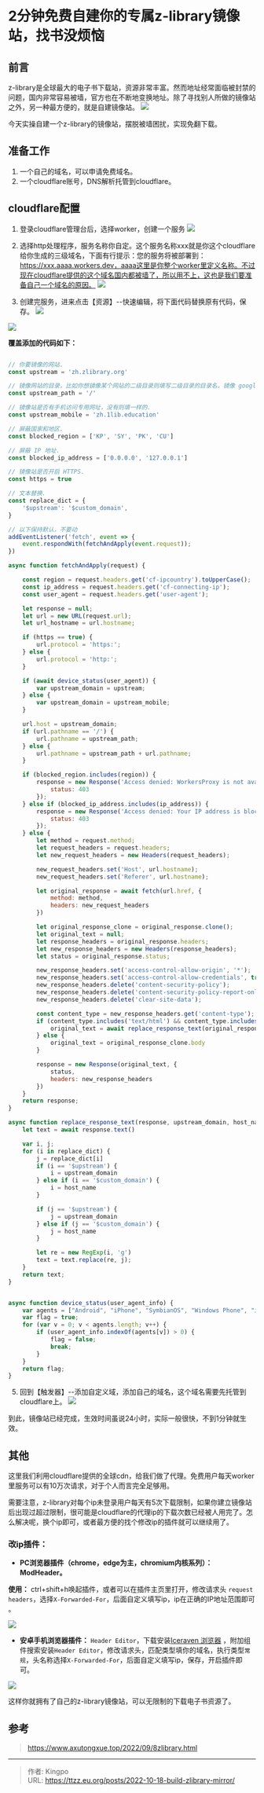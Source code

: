 # 2分钟免费自建你的专属z-library镜像站，找书没烦恼


<!--more-->
## 前言
z-library是全球最大的电子书下载站，资源非常丰富。然而地址经常面临被封禁的问题，国内非常容易被墙，官方也在不断地变换地址。除了寻找别人所做的镜像站之外，另一种最方便的，就是自建镜像站。
![](https://s.imgkb.xyz/abcdocker/2022/10/18/08f91edc7aed9/08f91edc7aed9.png)

今天实操自建一个z-library的镜像站，摆脱被墙困扰，实现免翻下载。

## 准备工作

1. 一个自己的域名，可以申请免费域名。
2. 一个cloudflare账号，DNS解析托管到cloudflare。

## cloudflare配置
1. 登录cloudflare管理台后，选择worker，创建一个服务
![](https://s.imgkb.xyz/abcdocker/2022/11/02/64a01ee72d700/64a01ee72d700.png)

2. 选择http处理程序，服务名称你自定。这个服务名称xxx就是你这个cloudflare给你生成的三级域名，下面有行提示：您的服务将被部署到：https://xxx.aaaa.workers.dev，aaaa这里是你整个worker里定义名称。不过现在cloudflare提供的这个域名国内都被墙了，所以用不上，这也是我们要准备自己一个域名的原因。
![](https://s.imgkb.xyz/abcdocker/2022/11/02/1c2b93d3d6df0/1c2b93d3d6df0.png)

4. 创建完服务，进来点击【资源】--快速编辑，将下面代码替换原有代码，保存。
![](https://s.imgkb.xyz/abcdocker/2022/11/02/de3fef8bb7173/de3fef8bb7173.png)

![](https://s.imgkb.xyz/abcdocker/2022/11/02/726c961b3870d/726c961b3870d.png)

**覆盖添加的代码如下：**
```js

// 你要镜像的网站.
const upstream = 'zh.zlibrary.org'

// 镜像网站的目录，比如你想镜像某个网站的二级目录则填写二级目录的目录名，镜像 google 用不到，默认即可.
const upstream_path = '/'

// 镜像站是否有手机访问专用网址，没有则填一样的.
const upstream_mobile = 'zh.1lib.education'

// 屏蔽国家和地区.
const blocked_region = ['KP', 'SY', 'PK', 'CU']

// 屏蔽 IP 地址.
const blocked_ip_address = ['0.0.0.0', '127.0.0.1']

// 镜像站是否开启 HTTPS.
const https = true

// 文本替换.
const replace_dict = {
    '$upstream': '$custom_domain',
}

// 以下保持默认，不要动
addEventListener('fetch', event => {
    event.respondWith(fetchAndApply(event.request));
})

async function fetchAndApply(request) {

    const region = request.headers.get('cf-ipcountry').toUpperCase();
    const ip_address = request.headers.get('cf-connecting-ip');
    const user_agent = request.headers.get('user-agent');

    let response = null;
    let url = new URL(request.url);
    let url_hostname = url.hostname;

    if (https == true) {
        url.protocol = 'https:';
    } else {
        url.protocol = 'http:';
    }

    if (await device_status(user_agent)) {
        var upstream_domain = upstream;
    } else {
        var upstream_domain = upstream_mobile;
    }

    url.host = upstream_domain;
    if (url.pathname == '/') {
        url.pathname = upstream_path;
    } else {
        url.pathname = upstream_path + url.pathname;
    }

    if (blocked_region.includes(region)) {
        response = new Response('Access denied: WorkersProxy is not available in your region yet.', {
            status: 403
        });
    } else if (blocked_ip_address.includes(ip_address)) {
        response = new Response('Access denied: Your IP address is blocked by WorkersProxy.', {
            status: 403
        });
    } else {
        let method = request.method;
        let request_headers = request.headers;
        let new_request_headers = new Headers(request_headers);

        new_request_headers.set('Host', url.hostname);
        new_request_headers.set('Referer', url.hostname);

        let original_response = await fetch(url.href, {
            method: method,
            headers: new_request_headers
        })

        let original_response_clone = original_response.clone();
        let original_text = null;
        let response_headers = original_response.headers;
        let new_response_headers = new Headers(response_headers);
        let status = original_response.status;

        new_response_headers.set('access-control-allow-origin', '*');
        new_response_headers.set('access-control-allow-credentials', true);
        new_response_headers.delete('content-security-policy');
        new_response_headers.delete('content-security-policy-report-only');
        new_response_headers.delete('clear-site-data');

        const content_type = new_response_headers.get('content-type');
        if (content_type.includes('text/html') && content_type.includes('UTF-8')) {
            original_text = await replace_response_text(original_response_clone, upstream_domain, url_hostname);
        } else {
            original_text = original_response_clone.body
        }

        response = new Response(original_text, {
            status,
            headers: new_response_headers
        })
    }
    return response;
}

async function replace_response_text(response, upstream_domain, host_name) {
    let text = await response.text()

    var i, j;
    for (i in replace_dict) {
        j = replace_dict[i]
        if (i == '$upstream') {
            i = upstream_domain
        } else if (i == '$custom_domain') {
            i = host_name
        }

        if (j == '$upstream') {
            j = upstream_domain
        } else if (j == '$custom_domain') {
            j = host_name
        }

        let re = new RegExp(i, 'g')
        text = text.replace(re, j);
    }
    return text;
}


async function device_status(user_agent_info) {
    var agents = ["Android", "iPhone", "SymbianOS", "Windows Phone", "iPad", "iPod"];
    var flag = true;
    for (var v = 0; v < agents.length; v++) {
        if (user_agent_info.indexOf(agents[v]) > 0) {
            flag = false;
            break;
        }
    }
    return flag;
}

```


5. 回到【触发器】--添加自定义域，添加自己的域名，这个域名需要先托管到cloudflare上。
![](https://s.imgkb.xyz/abcdocker/2022/11/02/09cb6d3997412/09cb6d3997412.png)

到此，镜像站已经完成，生效时间虽说24小时，实际一般很快，不到1分钟就生效。

## 其他
这里我们利用cloudflare提供的全球cdn，给我们做了代理。免费用户每天worker里服务可以有10万次请求，对于个人而言完全足够用。

需要注意，z-library对每个ip未登录用户每天有5次下载限制，如果你建立镜像站后出现过超过限制，很可能是cloudflare的代理ip的下载次数已经被人用完了。怎么解决呢，换个ip即可，或者最方便的找个修改ip的插件就可以继续用了。

### 改ip插件：
-  **PC浏览器插件（chrome，edge为主，chromium内核系列）：ModHeader。**

**使用：** ctrl+shift+h唤起插件，或者可以在插件主页里打开，修改请求头 `request headers`，选择`X-Forwarded-For`，后面自定义填写ip，ip在正确的IP地址范围即可 。

![](https://s.imgkb.xyz/abcdocker/2022/11/03/aa5c6ae0d05a1/aa5c6ae0d05a1.png)

- **安卓手机浏览器插件：** `Header Editor`，下载安装[Iceraven 浏览器](https://github.com/fork-maintainers/iceraven-browser)  ，附加组件搜索安装`Header Editor`，修改请求头，匹配类型填你的域名，执行类型`常规`，头名称选择`X-Forwarded-For`，后面自定义填写ip，保存，开启插件即可。

![](https://s.imgkb.xyz/abcdocker/2022/11/03/2258d6d08c242/2258d6d08c242.png)

这样你就拥有了自己的z-library镜像站，可以无限制的下载电子书资源了。

## 参考
> https://www.axutongxue.top/2022/09/8zlibrary.html

---

> 作者: Kingpo  
> URL: https://ttzz.eu.org/posts/2022-10-18-build-zlibrary-mirror/  

